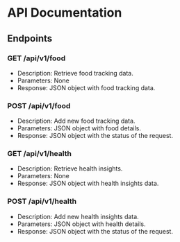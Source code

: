 # API Documentation

## Endpoints

### GET /api/v1/food
- Description: Retrieve food tracking data.
- Parameters: None
- Response: JSON object with food tracking data.

### POST /api/v1/food
- Description: Add new food tracking data.
- Parameters: JSON object with food details.
- Response: JSON object with the status of the request.

### GET /api/v1/health
- Description: Retrieve health insights.
- Parameters: None
- Response: JSON object with health insights data.

### POST /api/v1/health
- Description: Add new health insights data.
- Parameters: JSON object with health details.
- Response: JSON object with the status of the request.
